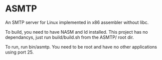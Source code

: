 ASMTP
=====

An SMTP server for Linux implemented in x86 assembler without libc.

To build, you need to have NASM and ld installed. 
This project has no dependancys, just run build/build.sh from the ASMTP/ root dir.

To run, run bin/asmtp. You need to be root and have no other applications using port 25.
